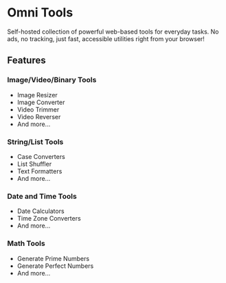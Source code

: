 # Omni Tools

Self-hosted collection of powerful web-based tools for everyday tasks. No ads, no tracking, just fast, accessible utilities right from your browser!

## Features

### Image/Video/Binary Tools

- Image Resizer
- Image Converter
- Video Trimmer
- Video Reverser
- And more...

### String/List Tools

- Case Converters
- List Shuffler
- Text Formatters
- And more...

### Date and Time Tools

- Date Calculators
- Time Zone Converters
- And more...

### Math Tools

- Generate Prime Numbers
- Generate Perfect Numbers
- And more...
